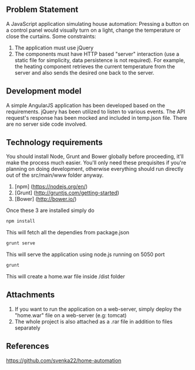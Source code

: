 ## Problem Statement

A JavaScript application simulating house automation: Pressing a button on a control panel would visually turn on a light, change the temperature or close the curtains. Some constraints:

1. The application must use jQuery
2. The components must have HTTP based "server" interaction (use a static file for simplicity, data persistence is not required). For example, the heating component retrieves the current temperature from the server and also sends the desired one back to the server.


## Development model

A simple AngularJS application has been developed based on the requirements. jQuery has been utilized to listen to various events. The API request's response has been mocked and included in temp.json file. There are no server side code involved.

## Technology requirements

You should install Node, Grunt and Bower globally before proceeding, it'll make the process much easier. You'll only need these prequisites if you're planning on doing development, otherwise everything should run directly out of the src/main/www folder anyway.

1. [npm] (https://nodejs.org/en/)
2. [Grunt] (http://gruntjs.com/getting-started)
3. [Bower] (http://bower.io/)

Once these 3 are installed simply do 

```javascript
npm install
```
This will fetch all the dependies from package.json

```javascript
grunt serve
```
This will serve the application using node.js running on 5050 port

```javascript
grunt
```
This will create a home.war file inside /dist folder

## Attachments

1. If you want to run the application on a web-server, simply deploy the "home.war" file on a web-server (e.g: tomcat)
2. The whole project is also attached as a .rar file in addition to files separately

## References

https://github.com/svenka22/home-automation

